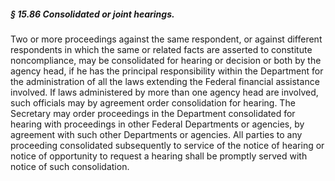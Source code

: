 ##### § 15.86 Consolidated or joint hearings. #####

Two or more proceedings against the same respondent, or against different respondents in which the same or related facts are asserted to constitute noncompliance, may be consolidated for hearing or decision or both by the agency head, if he has the principal responsibility within the Department for the administration of all the laws extending the Federal financial assistance involved. If laws administered by more than one agency head are involved, such officials may by agreement order consolidation for hearing. The Secretary may order proceedings in the Department consolidated for hearing with proceedings in other Federal Departments or agencies, by agreement with such other Departments or agencies. All parties to any proceeding consolidated subsequently to service of the notice of hearing or notice of opportunity to request a hearing shall be promptly served with notice of such consolidation.